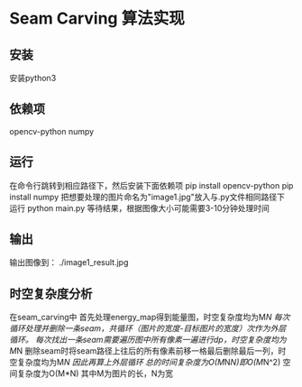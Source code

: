 # Seam Carving 算法实现

## 安装

安装python3

## 依赖项
opencv-python
numpy

## 运行
在命令行跳转到相应路径下，然后安装下面依赖项
pip install opencv-python
pip install numpy
把想要处理的图片命名为"image1.jpg"放入与.py文件相同路径下
运行
python main.py
等待结果，根据图像大小可能需要3-10分钟处理时间
## 输出

输出图像到：
./image1_result.jpg

## 时空复杂度分析
在seam_carving中
首先处理energy_map得到能量图，时空复杂度均为M*N
每次循环处理并删除一条seam，共循环（图片的宽度-目标图片的宽度）次作为外层循环。
每次找出一条seam需要遍历图中所有像素一遍进行dp，时空复杂度均为M*N
删除seam时将seam路径上往后的所有像素前移一格最后删除最后一列，时空复杂度均为M*N
因此再算上外层循环
总的时间复杂度为O(M*N*N)即O(M*N^2)
空间复杂度为O(M*N)
其中M为图片的长，N为宽

